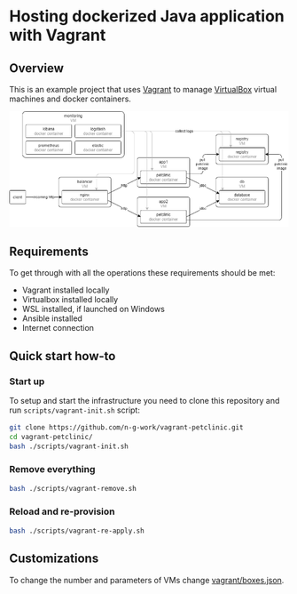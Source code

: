 # Hosting dockerized Java application with Vagrant

## Overview

This is an example project that uses [Vagrant](https://www.vagrantup.io/) to manage [VirtualBox](https://www.virtualbox.org/) virtual machines and docker containers.

![landscape](images/containers.png)

## Requirements

To get through with all the operations these requirements should be met:

* Vagrant installed locally
* Virtualbox installed locally
* WSL installed, if launched on Windows
* Ansible installed
* Internet connection

## Quick start how-to

### Start up

To setup and start the infrastructure you need to clone this repository and run `scripts/vagrant-init.sh` script:

```bash
git clone https://github.com/n-g-work/vagrant-petclinic.git
cd vagrant-petclinic/
bash ./scripts/vagrant-init.sh
```

### Remove everything

```bash
bash ./scripts/vagrant-remove.sh
```

### Reload and re-provision

```bash
bash ./scripts/vagrant-re-apply.sh
```

## Customizations

To change the number and parameters of VMs change [vagrant/boxes.json](vagrant/boxes.json).
